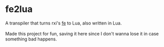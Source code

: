 # fe2lua
A transpiler that turns rxi's [fe](https://github.com/rxi/fe) to Lua, also written in Lua.
<br>
<br>
Made this project for fun, saving it here since I don't wanna lose it in case something bad happens.
